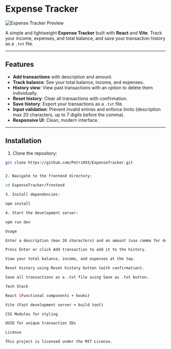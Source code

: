 # Expense Tracker

![Expense Tracker Preview](https://github.com/user-attachments/assets/9c568e16-aec1-4699-9e70-4ebcad598273)

A simple and lightweight **Expense Tracker** built with **React** and **Vite**. Track your income, expenses, and total balance, and save your transaction history as a `.txt` file.

---

## Features

- **Add transactions** with description and amount.
- **Track balance**: See your total balance, income, and expenses.
- **History view**: View past transactions with an option to delete them individually.
- **Reset history**: Clear all transactions with confirmation.
- **Save history**: Export your transactions as a `.txt` file.
- **Input validation**: Prevent invalid entries and enforce limits (description max 20 characters, up to 7 digits before the comma).
- **Responsive UI**: Clean, modern interface.

---

## Installation

1. Clone the repository:

```bash
git clone https://github.com/PetriK93/ExpenseTracker.git


2. Navigate to the frontend directory:

cd ExpenseTracker/frontend

3. Install dependencies:

npm install

4. Start the development server:

npm run dev

Usage

Enter a description (max 20 characters) and an amount (use comma for decimals, negative for expenses).

Press Enter or click Add transaction to add it to the history.

View your total balance, income, and expenses at the top.

Reset history using Reset history button (with confirmation).

Save all transactions as a .txt file using Save as .txt button.

Tech Stack

React (Functional components + hooks)

Vite (Fast development server + build tool)

CSS Modules for styling

UUID for unique transaction IDs

License

This project is licensed under the MIT License.
```
